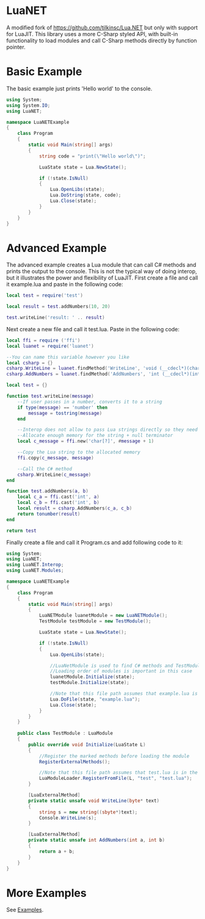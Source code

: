# LuaNET
A modified fork of https://github.com/tilkinsc/Lua.NET but only with support for LuaJIT. This library uses a more C-Sharp styled API, with built-in functionality to load modules and call C-Sharp methods directly by function pointer.

# Basic Example
The basic example just prints 'Hello world' to the console.
```csharp
using System;
using System.IO;
using LuaNET;

namespace LuaNETExample
{
    class Program
    {
        static void Main(string[] args)
        {
            string code = "print(\"Hello world\")";

            LuaState state = Lua.NewState();            

            if (!state.IsNull)
            {
                Lua.OpenLibs(state);
                Lua.DoString(state, code);
                Lua.Close(state);
            }
        }
    }
}
```

# Advanced Example
The advanced example creates a Lua module that can call C# methods and prints the output to the console. This is not the typical way of doing interop, but it illustrates the power and flexibility of LuaJIT. First create a file and call it example.lua and paste in the following code:
```lua
local test = require('test')

local result = test.addNumbers(10, 20)

test.writeLine('result: ' .. result)
```

Next create a new file and call it test.lua. Paste in the following code:
```lua
local ffi = require ('ffi')
local luanet = require('luanet')

--You can name this variable however you like
local csharp = {}
csharp.WriteLine = luanet.findMethod('WriteLine', 'void (__cdecl*)(char*)')
csharp.AddNumbers = luanet.findMethod('AddNumbers', 'int (__cdecl*)(int,int)')

local test = {}

function test.writeLine(message)
    --If user passes in a number, converts it to a string
    if type(message) == 'number' then
        message = tostring(message)
    end

    --Interop does not allow to pass Lua strings directly so they need to be converted to a C-type
    --Allocate enough memory for the string + null terminator
    local c_message = ffi.new('char[?]', #message + 1)

    --Copy the Lua string to the allocated memory
    ffi.copy(c_message, message)

    --Call the C# method
    csharp.WriteLine(c_message)
end

function test.addNumbers(a, b)
    local c_a = ffi.cast('int', a)
    local c_b = ffi.cast('int', b)
    local result = csharp.AddNumbers(c_a, c_b)
    return tonumber(result)
end

return test
```

Finally create a file and call it Program.cs and add following code to it:
```csharp
using System;
using LuaNET;
using LuaNET.Interop;
using LuaNET.Modules;

namespace LuaNETExample
{
    class Program
    {
        static void Main(string[] args)
        {
            LuaNETModule luanetModule = new LuaNETModule();
            TestModule testModule = new TestModule();

            LuaState state = Lua.NewState();            

            if (!state.IsNull)
            {
                Lua.OpenLibs(state);

                //LuaNetModule is used to find C# methods and TestModule requires it
                //Loading order of modules is important in this case
                luanetModule.Initialize(state);
                testModule.Initialize(state);

                //Note that this file path assumes that example.lua is in the same directory as the executable
                Lua.DoFile(state, "example.lua");
                Lua.Close(state);
            }
        }
    }
    
    public class TestModule : LuaModule
    {
        public override void Initialize(LuaState L)
        {
            //Register the marked methods before loading the module
            RegisterExternalMethods();

            //Note that this file path assumes that test.lua is in the same directory as the executable
            LuaModuleLoader.RegisterFromFile(L, "test", "test.lua");
        }

        [LuaExternalMethod]
        private static unsafe void WriteLine(byte* text)
        {
            string s = new string((sbyte*)text);
            Console.WriteLine(s);
        }

        [LuaExternalMethod]
        private static unsafe int AddNumbers(int a, int b)
        {
            return a + b;
        }
    }
}
```

# More Examples
See [Examples](https://github.com/japajoe/LuaJITSharp/tree/main/Examples).
